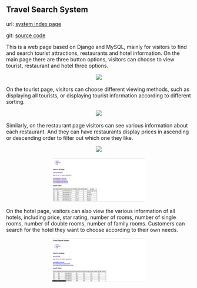 ## Travel Search System

url: [system index page](http://zglg.work:8002/)

git: [source code](https://github.com/gpc430/Travel-Search-System)

This is a web page based on Django and MySQL, mainly for visitors to find and search tourist attractions, restaurants and hotel information. On the main page there are three button options, visitors can choose to view tourist, restaurant and hotel three options.
<p align="center">
   <img src="/Jerry/assets/images/zhuye.png" width="50%"/>
<!--   <img src="https://github.com/gpc430/Jerry/blob/main/assets/images/WechatIMG27.jpg" width="20%" /> -->
<!--    <img src="https://img-blog.csdnimg.cn/img_convert/05a39d8633dcb818dd17bdbf0ceb8ea7.jpeg"/> -->
</p>

On the tourist page, visitors can choose different viewing methods, such as displaying all tourists, or displaying tourist information according to different sorting.
<p align="center">
  <img src="/Jerry/assets/images/tourist yemian.png" width="50%"/>
</p>

Similarly, on the restaurant page visitors can see various information about each restaurant. And they can have restaurants display prices in ascending or descending order to filter out which one they like.
<p align="center">
  <img src="/Jerry/assets/images/resturant yemian.png" width="50%"/>
</p>
<p align="center">
  <img src="paixu.png" width="50%"/>
</p>

On the hotel page, visitors can also view the various information of all hotels, including price, star rating, number of rooms, number of single rooms, number of double rooms, number of family rooms. Customers can search for the hotel they want to choose according to their own needs.
<p align="center">
  <img src="hotel yemian.png" width="50%"/>
</p>
